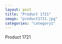 ```yaml
---
layout: post
title: "Product 1721"
image: "product1721.jpg"
categories: "category1"
---
```

Product 1721
